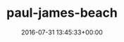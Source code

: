 ---
title:		"paul-james-beach"
type:		"upload"
description:		"TBC"
date:		"2016-07-31 13:45:33+00:00"
album:		"people"
filename:		"paul-james-beach.md"
series:		""
cl_public_id:		"people/paul-james-beach"
cl_version:		1497005513
format:		"tiff"
bytes:		3076112
width:		1352
height:		1440
exposure_mode:		"Auto"
program:		"Aperture-priority AE"
aperture:		"11.0"
focal_length:		"16.0 mm"
iso:		"200"
shutter_speed:		"1/200"
metering:		"Multi-segment"
flash:		"Off, Did not fire"
white_balance:		"Custom"
colour_temp:		"4200"
has_crop:		"true"
orientation:		"Horizontal (normal)"
camera_model:		"NIKON D800"
lens_info:		"16mm f/2.8"
artist:		"No artist info"
x_resolution:		"300"
y_resolution:		"300"
---